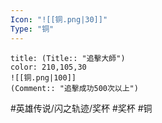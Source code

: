 ```yaml
---
Icon: "![[铜.png|30]]"
Type: "铜"
---
```

```ad-ed-sen-1-brozen
title: (Title:: "追擊大師")
color: 210,105,30
![[铜.png|100]]
(Comment:: "追擊成功500次以上")
```

#英雄传说/闪之轨迹/奖杯  #奖杯 #铜